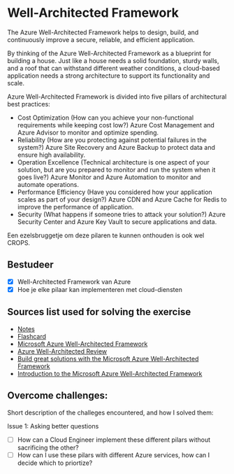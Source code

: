 # Well-Architected Framework

The Azure Well-Architected Framework helps to design, build, and continuously improve a secure, reliable, and efficient application.

By thinking of the Azure Well-Architected Framework as a blueprint for building a house. Just like a house needs a solid foundation, sturdy walls, and a roof that can withstand different weather conditions, a cloud-based application needs a strong architecture to support its functionality and scale.

Azure Well-Architected Framework is divided into five pillars of architectural best practices:

- Cost Optimization (How can you achieve your non-functional requirements while keeping cost low?) Azure Cost Management and Azure Advisor to monitor and optimize spending.
- Reliability (How are you protecting against potential failures in the system?) Azure Site Recovery and Azure Backup to protect data and ensure high availability.
- Operation Excellence (Technical architecture is one aspect of your solution, but are you prepared to monitor and run the system when it goes live?) Azure Monitor and Azure Automation to monitor and automate operations.
- Performance Efficiency (Have you considered how your application scales as part of your design?) Azure CDN and Azure Cache for Redis to improve the performance of application.
- Security (What happens if someone tries to attack your solution?) Azure Security Center and Azure Key Vault to secure applications and data.

Een ezelsbruggetje om deze pilaren te kunnen onthouden is ook wel CROPS.

## Bestudeer

- [x] Well-Architected Framework van Azure
- [x] Hoe je elke pilaar kan implementeren met cloud-diensten

## Sources list used for solving the exercise

- [Notes](https://drive.google.com/drive/folders/1CSe6Ot_T9tnaY3qcUCGhXI_3_SjTiFDq)
- [Flashcard]()
- [Microsoft Azure Well-Architected Framework](https://learn.microsoft.com/en-gb/azure/well-architected/)
- [Azure Well-Architected Review](https://aka.ms/architecture/review)
- [Build great solutions with the Microsoft Azure Well-Architected Framework](https://learn.microsoft.com/en-gb/training/modules/azure-well-architected-introduction/2-pillars)
- [Introduction to the Microsoft Azure Well-Architected Framework](https://learn.microsoft.com/en-us/training/modules/azure-well-architected-introduction/)

## Overcome challenges:

Short description of the challeges encountered, and how I solved them:

Issue 1: Asking better questions

- [ ] How can a Cloud Engineer implement these different pilars without sacrificing the other?
- [ ] How can I use these pilars with different Azure services, how can I decide which to priortize?
